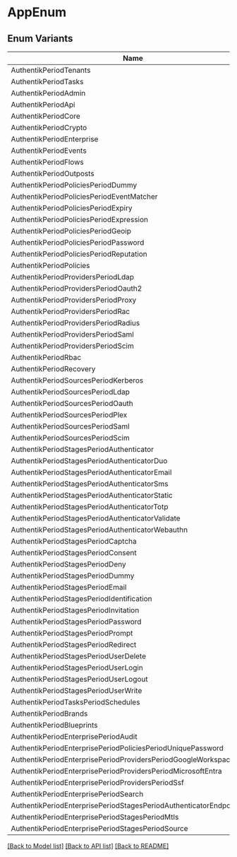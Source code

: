 # AppEnum

## Enum Variants

| Name | Value |
|---- | -----|
| AuthentikPeriodTenants | authentik.tenants |
| AuthentikPeriodTasks | authentik.tasks |
| AuthentikPeriodAdmin | authentik.admin |
| AuthentikPeriodApi | authentik.api |
| AuthentikPeriodCore | authentik.core |
| AuthentikPeriodCrypto | authentik.crypto |
| AuthentikPeriodEnterprise | authentik.enterprise |
| AuthentikPeriodEvents | authentik.events |
| AuthentikPeriodFlows | authentik.flows |
| AuthentikPeriodOutposts | authentik.outposts |
| AuthentikPeriodPoliciesPeriodDummy | authentik.policies.dummy |
| AuthentikPeriodPoliciesPeriodEventMatcher | authentik.policies.event_matcher |
| AuthentikPeriodPoliciesPeriodExpiry | authentik.policies.expiry |
| AuthentikPeriodPoliciesPeriodExpression | authentik.policies.expression |
| AuthentikPeriodPoliciesPeriodGeoip | authentik.policies.geoip |
| AuthentikPeriodPoliciesPeriodPassword | authentik.policies.password |
| AuthentikPeriodPoliciesPeriodReputation | authentik.policies.reputation |
| AuthentikPeriodPolicies | authentik.policies |
| AuthentikPeriodProvidersPeriodLdap | authentik.providers.ldap |
| AuthentikPeriodProvidersPeriodOauth2 | authentik.providers.oauth2 |
| AuthentikPeriodProvidersPeriodProxy | authentik.providers.proxy |
| AuthentikPeriodProvidersPeriodRac | authentik.providers.rac |
| AuthentikPeriodProvidersPeriodRadius | authentik.providers.radius |
| AuthentikPeriodProvidersPeriodSaml | authentik.providers.saml |
| AuthentikPeriodProvidersPeriodScim | authentik.providers.scim |
| AuthentikPeriodRbac | authentik.rbac |
| AuthentikPeriodRecovery | authentik.recovery |
| AuthentikPeriodSourcesPeriodKerberos | authentik.sources.kerberos |
| AuthentikPeriodSourcesPeriodLdap | authentik.sources.ldap |
| AuthentikPeriodSourcesPeriodOauth | authentik.sources.oauth |
| AuthentikPeriodSourcesPeriodPlex | authentik.sources.plex |
| AuthentikPeriodSourcesPeriodSaml | authentik.sources.saml |
| AuthentikPeriodSourcesPeriodScim | authentik.sources.scim |
| AuthentikPeriodStagesPeriodAuthenticator | authentik.stages.authenticator |
| AuthentikPeriodStagesPeriodAuthenticatorDuo | authentik.stages.authenticator_duo |
| AuthentikPeriodStagesPeriodAuthenticatorEmail | authentik.stages.authenticator_email |
| AuthentikPeriodStagesPeriodAuthenticatorSms | authentik.stages.authenticator_sms |
| AuthentikPeriodStagesPeriodAuthenticatorStatic | authentik.stages.authenticator_static |
| AuthentikPeriodStagesPeriodAuthenticatorTotp | authentik.stages.authenticator_totp |
| AuthentikPeriodStagesPeriodAuthenticatorValidate | authentik.stages.authenticator_validate |
| AuthentikPeriodStagesPeriodAuthenticatorWebauthn | authentik.stages.authenticator_webauthn |
| AuthentikPeriodStagesPeriodCaptcha | authentik.stages.captcha |
| AuthentikPeriodStagesPeriodConsent | authentik.stages.consent |
| AuthentikPeriodStagesPeriodDeny | authentik.stages.deny |
| AuthentikPeriodStagesPeriodDummy | authentik.stages.dummy |
| AuthentikPeriodStagesPeriodEmail | authentik.stages.email |
| AuthentikPeriodStagesPeriodIdentification | authentik.stages.identification |
| AuthentikPeriodStagesPeriodInvitation | authentik.stages.invitation |
| AuthentikPeriodStagesPeriodPassword | authentik.stages.password |
| AuthentikPeriodStagesPeriodPrompt | authentik.stages.prompt |
| AuthentikPeriodStagesPeriodRedirect | authentik.stages.redirect |
| AuthentikPeriodStagesPeriodUserDelete | authentik.stages.user_delete |
| AuthentikPeriodStagesPeriodUserLogin | authentik.stages.user_login |
| AuthentikPeriodStagesPeriodUserLogout | authentik.stages.user_logout |
| AuthentikPeriodStagesPeriodUserWrite | authentik.stages.user_write |
| AuthentikPeriodTasksPeriodSchedules | authentik.tasks.schedules |
| AuthentikPeriodBrands | authentik.brands |
| AuthentikPeriodBlueprints | authentik.blueprints |
| AuthentikPeriodEnterprisePeriodAudit | authentik.enterprise.audit |
| AuthentikPeriodEnterprisePeriodPoliciesPeriodUniquePassword | authentik.enterprise.policies.unique_password |
| AuthentikPeriodEnterprisePeriodProvidersPeriodGoogleWorkspace | authentik.enterprise.providers.google_workspace |
| AuthentikPeriodEnterprisePeriodProvidersPeriodMicrosoftEntra | authentik.enterprise.providers.microsoft_entra |
| AuthentikPeriodEnterprisePeriodProvidersPeriodSsf | authentik.enterprise.providers.ssf |
| AuthentikPeriodEnterprisePeriodSearch | authentik.enterprise.search |
| AuthentikPeriodEnterprisePeriodStagesPeriodAuthenticatorEndpointGdtc | authentik.enterprise.stages.authenticator_endpoint_gdtc |
| AuthentikPeriodEnterprisePeriodStagesPeriodMtls | authentik.enterprise.stages.mtls |
| AuthentikPeriodEnterprisePeriodStagesPeriodSource | authentik.enterprise.stages.source |


[[Back to Model list]](../README.md#documentation-for-models) [[Back to API list]](../README.md#documentation-for-api-endpoints) [[Back to README]](../README.md)


